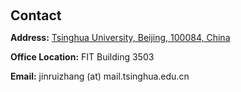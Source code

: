 <h2 style="margin: 60px 0px 10px;">Contact</h2>

<p><strong>Address:</strong> <a href="https://maps.app.goo.gl/WpiFuAgFpjMsLqfG8"> Tsinghua University, Beijing, 100084, China </a>
<br />

<strong>Office Location:</strong> FIT Building 3503
<br />

<strong>Email:</strong> <email>jinruizhang (at) mail.tsinghua.edu.cn</email> </p>
